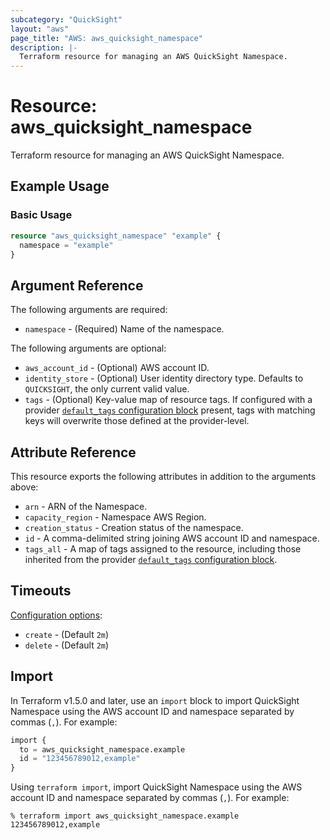 ```yaml
---
subcategory: "QuickSight"
layout: "aws"
page_title: "AWS: aws_quicksight_namespace"
description: |-
  Terraform resource for managing an AWS QuickSight Namespace.
---
```


# Resource: aws_quicksight_namespace

Terraform resource for managing an AWS QuickSight Namespace.

## Example Usage

### Basic Usage

```terraform
resource "aws_quicksight_namespace" "example" {
  namespace = "example"
}
```

## Argument Reference

The following arguments are required:

* `namespace` - (Required) Name of the namespace.

The following arguments are optional:

* `aws_account_id` - (Optional) AWS account ID.
* `identity_store` - (Optional) User identity directory type. Defaults to `QUICKSIGHT`, the only current valid value.
* `tags` - (Optional) Key-value map of resource tags. If configured with a provider [`default_tags` configuration block](https://registry.terraform.io/providers/hashicorp/aws/latest/docs#default_tags-configuration-block) present, tags with matching keys will overwrite those defined at the provider-level.

## Attribute Reference

This resource exports the following attributes in addition to the arguments above:

* `arn` - ARN of the Namespace.
* `capacity_region` - Namespace AWS Region.
* `creation_status` - Creation status of the namespace.
* `id` - A comma-delimited string joining AWS account ID and namespace.
* `tags_all` - A map of tags assigned to the resource, including those inherited from the provider [`default_tags` configuration block](https://registry.terraform.io/providers/hashicorp/aws/latest/docs#default_tags-configuration-block).

## Timeouts

[Configuration options](https://developer.hashicorp.com/terraform/language/resources/syntax#operation-timeouts):

* `create` - (Default `2m`)
* `delete` - (Default `2m`)

## Import

In Terraform v1.5.0 and later, use an `import` block to import QuickSight Namespace using the AWS account ID and namespace separated by commas (`,`). For example:

```terraform
import {
  to = aws_quicksight_namespace.example
  id = "123456789012,example"
}
```

Using `terraform import`, import QuickSight Namespace using the AWS account ID and namespace separated by commas (`,`). For example:

```console
% terraform import aws_quicksight_namespace.example 123456789012,example
```
